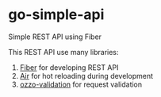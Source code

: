 # go-simple-api
Simple REST API using Fiber

This REST API use many libraries:
1. [Fiber](https://gofiber.io/) for developing REST API 
2. [Air](https://github.com/cosmtrek/air) for hot reloading during development 
3. [ozzo-validation](https://github.com/go-ozzo/ozzo-validation) for request validation
